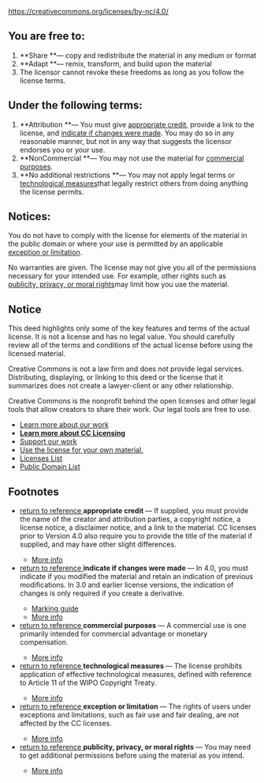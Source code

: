 https://creativecommons.org/licenses/by-nc/4.0/

## You are free to:

1. **Share **— copy and redistribute the material in any medium or format
2. **Adapt **— remix, transform, and build upon the material
3. The licensor cannot revoke these freedoms as long as you follow the license terms.

## Under the following terms:

1. **Attribution **— You must give [appropriate credit](https://creativecommons.org/licenses/by-nc/4.0/#ref-appropriate-credit), provide a link to the license, and [indicate if changes were made](https://creativecommons.org/licenses/by-nc/4.0/#ref-indicate-changes). You may do so in any reasonable manner, but not in any way that suggests the licensor endorses you or your use.
2. **NonCommercial **— You may not use the material for [commercial purposes](https://creativecommons.org/licenses/by-nc/4.0/#ref-commercial-purposes).
3. **No additional restrictions **— You may not apply legal terms or [technological measures](https://creativecommons.org/licenses/by-nc/4.0/#ref-technological-measures)that legally restrict others from doing anything the license permits.

## Notices:

You do not have to comply with the license for elements of the material in the public domain or where your use is permitted by an applicable [exception or limitation](https://creativecommons.org/licenses/by-nc/4.0/#ref-exception-or-limitation).

No warranties are given. The license may not give you all of the permissions necessary for your intended use. For example, other rights such as [publicity, privacy, or moral rights](https://creativecommons.org/licenses/by-nc/4.0/#ref-publicity-privacy-or-moral-rights)may limit how you use the material.

##  Notice

This deed highlights only some of the key features and terms of the actual license. It is not a license and has no legal value. You should carefully review all of the terms and conditions of the actual license before using the licensed material.

Creative Commons is not a law firm and does not provide legal services. Distributing, displaying, or linking to this deed or the license that it summarizes does not create a lawyer-client or any other relationship.

Creative Commons is the nonprofit behind the open licenses and other legal tools that allow creators to share their work. Our legal tools are free to use.

- [Learn more about our work](https://creativecommons.org/about/)
- **[Learn more about CC Licensing](https://creativecommons.org/share-your-work/cclicenses/)**
- [Support our work](https://creativecommons.org/donate/)
- [Use the license for your own material.](https://creativecommons.org/choose/)
- [Licenses List](https://creativecommons.org/licenses/list.en)
- [Public Domain List](https://creativecommons.org/publicdomain/list.en)

<footer><article class="footnotes"><h2 id="footnotes">Footnotes</h2><ul><li><article class="note" id="ref-appropriate-credit"><a href="https://creativecommons.org/licenses/by-nc/4.0/#src-appropriate-credit"><span class="icon-replace fa-angle-up"></span><span> </span><span>return to reference</span><span> </span></a><strong>appropriate credit<span> </span></strong>— If supplied, you must provide the name of the creator and attribution parties, a copyright notice, a license notice, a disclaimer notice, and a link to the material. CC licenses prior to Version 4.0 also require you to provide the title of the material if supplied, and may have other slight differences.<ul><li><a href="https://wiki.creativecommons.org/License_Versions#Detailed_attribution_comparison_chart">More info</a></li></ul></article></li><li><article class="note" id="ref-indicate-changes"><a href="https://creativecommons.org/licenses/by-nc/4.0/#src-indicate-changes"><span class="icon-replace fa-angle-up"></span><span> </span><span>return to reference</span><span> </span></a><strong>indicate if changes were made<span> </span></strong>— In 4.0, you must indicate if you modified the material and retain an indication of previous modifications. In 3.0 and earlier license versions, the indication of changes is only required if you create a derivative.<ul><li><a href="https://wiki.creativecommons.org/Best_practices_for_attribution#This_is_a_good_attribution_for_material_you_modified_slightly">Marking guide</a></li><li><a href="https://wiki.creativecommons.org/License_Versions#Modifications_and_adaptations_must_be_marked_as_such">More info</a></li></ul></article></li><li><article class="note" id="ref-commercial-purposes"><a href="https://creativecommons.org/licenses/by-nc/4.0/#src-commercial-purposes"><span class="icon-replace fa-angle-up"></span><span> </span><span>return to reference</span><span> </span></a><strong>commercial purposes<span> </span></strong>— A commercial use is one primarily intended for commercial advantage or monetary compensation.<ul><li><a href="https://creativecommons.org/faq/#does-my-use-violate-the-noncommercial-clause-of-the-licenses">More info</a></li></ul></article></li><li><article class="note" id="ref-technological-measures"><a href="https://creativecommons.org/licenses/by-nc/4.0/#src-technological-measures"><span class="icon-replace fa-angle-up"></span><span> </span><span>return to reference</span><span> </span></a><strong>technological measures<span> </span></strong>— The license prohibits application of effective technological measures, defined with reference to Article 11 of the WIPO Copyright Treaty.<ul><li><a href="https://wiki.creativecommons.org/License_Versions#Application_of_effective_technological_measures_by_users_of_CC-licensed_works_prohibited">More info</a></li></ul></article></li><li><article class="note" id="ref-exception-or-limitation"><a href="https://creativecommons.org/licenses/by-nc/4.0/#src-exception-or-limitation"><span class="icon-replace fa-angle-up"></span><span> </span><span>return to reference</span><span> </span></a><strong>exception or limitation<span> </span></strong>— The rights of users under exceptions and limitations, such as fair use and fair dealing, are not affected by the CC licenses.<ul><li><a href="https://wiki.creativecommons.org/Frequently_Asked_Questions#Do_Creative_Commons_licenses_affect_exceptions_and_limitations_to_copyright.2C_such_as_fair_dealing_and_fair_use.3F">More info</a></li></ul></article></li><li><article class="note" id="ref-publicity-privacy-or-moral-rights"><a href="https://creativecommons.org/licenses/by-nc/4.0/#src-publicity-privacy-or-moral-rights"><span class="icon-replace fa-angle-up"></span><span> </span><span>return to reference</span><span> </span></a><strong>publicity, privacy, or moral rights<span> </span></strong>— You may need to get additional permissions before using the material as you intend.<ul><li><a href="https://wiki.creativecommons.org/Considerations_for_licensors_and_licensees">More info</a></li></ul></article></li></ul></article></footer>